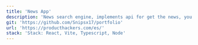 ```yaml
---
title: 'News App'
description: 'News search engine, implements api for get the news, you can filter the search by date.'
git: 'https://github.com/Snipsx17/portfolio'
url: 'https://producthackers.com/es/'
stack: 'Stack: React, Vite, Typescript, Node'
---
```

